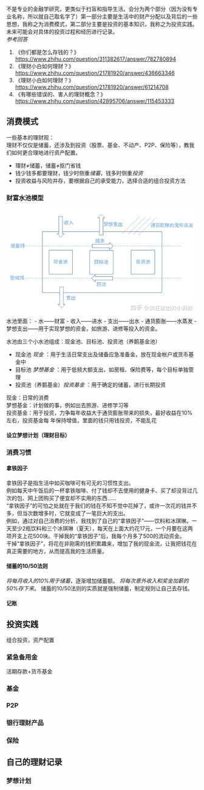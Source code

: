 不是专业的金融学研究，更类似于扫盲和指导生活。会分为两个部分（因为没有专业名称，所以就自己取名字了）第一部分主要是生活中的财产分配以及背后的一些思想，我称之为消费模式，第二部分主要是投资的基本知识，我称之为投资实践。  
未来可能会对具体的投资过程和经历进行记录。  
*参考回答*  
1. 《你们都是怎么存钱的？》 https://www.zhihu.com/question/311382617/answer/782780894  
2. 《理财小白如何理财？》 https://www.zhihu.com/question/21781920/answer/436663346  
3. 《理财小白如何理财？》 https://www.zhihu.com/question/21781920/answer/61214708  
4. 《有哪些错误的、害人的理财概念？》 https://www.zhihu.com/question/42895706/answer/115453333  
## 消费模式
一些基本的理财观：  
理财不仅仅是储蓄，还涉及到投资（股票、基金、不动产、P2P、保险等），教我们如何更合理地进行资产配置。  
- 理财≠储蓄，储蓄≠抠门省钱  
- 钱少钱多都要理财，钱少时侧重*储蓄*，钱多时侧重*投资*  
- 投资收益与风险并存，要根据自己的承受能力，选择合适的组合投资方法  
### 财富水池模型
<img src="../Image/Financial/financial pool model.jpg" alt="img"/>   
水池里面：  
- 水——财富  
- 收入——进水  
- 支出——出水  
- 通货膨胀——水蒸发  
- 梦想支出——用于实现梦想的资金，如旅游、进修等投入的资金。  

水池由三个小水池组成：现金池、目标池、投资池（养鹅基金池）  
- 现金池 *现金* ：用于生活日常支出及储备应急准备金，放在现金帐户或货币基金中  
- 目标池 *梦想基金* ：用于低频大额支出，如房租、保险费等，每个目标单独管理  
- 投资池（养鹅基金）*投资基金*  ：用于确定的储蓄，进行长期投资  

现金：日常的消费  
梦想基金：计划做的事，例如出去旅游、进修学习等  
投资基金：用于投资，力争每年收益大于通货膨胀带来的损失，最好收益在10%左右，投资基金每  年保持增值，里面的钱只用钱投资，不能乱花  
#### 设立梦想计划（理财目标）

### 消费习惯
#### 拿铁因子
拿铁因子是指生活中如买咖啡可有可无的习惯性支出。  
例如每天中午饭后的一杯拿铁咖啡、付了钱却不去使用的健身卡、买了却没背过几次的包、网上团购买了便宜却不实用的东西……  
“拿铁因子”的可怕之处就在于我们的钱在不知不觉中花掉了，或许一次花的钱并不多，但当次数增多时，它就变成了一笔巨大的支出。  
例如，通过对自己消费的分析，我找到了自己的“拿铁因子”——饮料和冰琪琳。一天至少2瓶饮料和三个冰琪琳（夏天），每天在上面大约花17元，一个月要在这两项开支上花500块。干掉我的“拿铁因子”后，我每个月多了500的流动资金。  
干掉“拿铁因子”，将花在非刚需的钱积累趣来，增加了我的现金流，让我把钱花在真正需要的地方，从而提高我的生活质量。  

#### 储蓄的10/50法则
*将每月收入的10%用于储蓄*，逐渐增加储蓄额。
*将每次意外收入和奖金加薪的50%存下来*。
储蓄的10/50法则的实质就是强制储蓄，制定规则让自己去存钱。

#### 记账

## 投资实践
组合投资，资产配置
### 紧急备用金
活期存款+货币基金
### 基金
### P2P
### 银行理财产品
### 保险

## 自己的理财记录
### 梦想计划